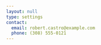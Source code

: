 ```yaml
---
layout: null
type: settings
contact:
  email: robert.castro@example.com
  phone: (308) 555-0121
---
```

